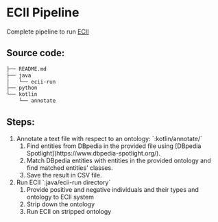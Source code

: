 # ECII Pipeline
Complete pipeline to run [ECII](https://github.com/md-k-sarker/ecii)


## Source code:
```bash
├── README.md
├── java
│   └── ecii-run
├── python
└── kotlin
    └── annotate
```

## Steps:
<ol>
<li>Annotate a text file with respect to an ontology: `:kotlin/annotate/`
<ol>
    <li>Find entities from DBpedia in the provided file using
    [DBpedia Spotlight](https://www.dbpedia-spotlight.org/).
    <li>Match DBpedia entities with entities in the provided ontology and find
    matched entities' classes.
    <li>Save the result in CSV file.
</ol>
<li>Run ECII `:java/ecii-run directory`
<ol>
    <li>Provide positive and negative individuals and their types and ontology to ECII system
    <li>Strip down the ontology
    <li>Run ECII on stripped ontology
</ol>
</ol>